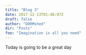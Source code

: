 ```yaml
---
title: "Blog 3"
date: 2017-12-13T01:48:07Z
draft: false
author: "DORMshed"
dir: "Posts"
foo: "Imagination is all you need"
---
```


Today is going to be a great day